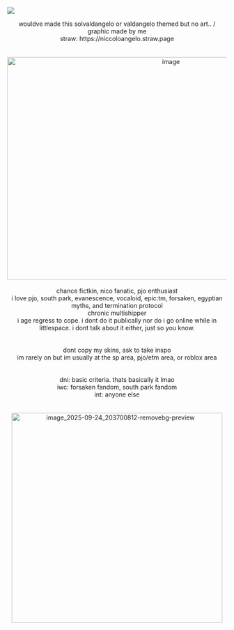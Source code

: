 ![](https://komarev.com/ghpvc/?username=niccoloangelo&label=half+bloods&style=plastic)
<br/>
<div align="center"> wouldve made this solvaldangelo or valdangelo themed but no art.. / graphic made by me </div>
<div align="center"> straw: https://niccoloangelo.straw.page </div>
<br/>
<br/>
<div align="center"> <img width="736" height="511" alt="image" src="https://github.com/user-attachments/assets/e1ff3c52-a2bd-47fa-a3bd-b5a7cf2fece6" /> </div>
<br/>
<div align="center"> chance fictkin, nico fanatic, pjo enthusiast </div>
<div align="center"> i love pjo, south park, evanescence, vocaloid, epic:tm, forsaken, egyptian myths, and termination protocol </div>
<div align="center"> chronic multishipper </div>
<div align="center"> i age regress to cope. i dont do it publically nor do i go online while in littlespace. i dont talk about it either, just so you know. </div>
<br/>
<br/>
<div align="center"> dont copy my skins, ask to take inspo </div>
<div align="center"> im rarely on but im usually at the sp area, pjo/etm area, or roblox area </div>
<br/>
<br/>
<div align="center"> dni: basic criteria. thats basically it lmao </div>
<div align="center"> iwc: forsaken fandom, south park fandom </div>
<div align="center"> int: anyone else </div>
<br/>
<br/>
<div align="center"> <img width="484" height="482" alt="image_2025-09-24_203700812-removebg-preview" src="https://github.com/user-attachments/assets/01b0e68f-dd28-42d8-be9f-80a58928d4c6" /> </div>

